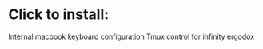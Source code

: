 # Click to install:
[Internal macbook keyboard configuration](karabiner://karabiner/assets/complex_modifications/import?url=https://raw.githubusercontent.com/thetomcraig/keyboard_utilities/master/karabiner_keymaps/capslock.json)
[Tmux control for infinity ergodox](karabiner://karabiner/assets/complex_modifications/import?url=https://raw.githubusercontent.com/thetomcraig/keyboard_utilities/master/karabiner_keymaps/ergodox_tmux.json)
